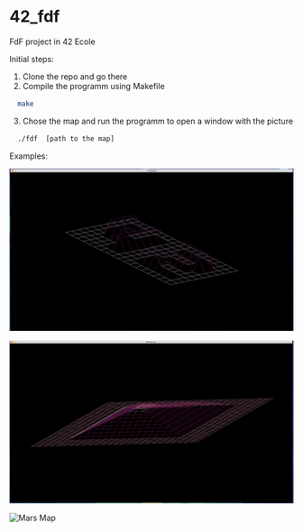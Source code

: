 # 42_fdf
FdF project in 42 Ecole

Initial steps:
 
1. Clone the repo and go there
2. Compile the programm using Makefile

```bash
  make 
```
3. Chose the map and run the programm to open a window with the picture
```bash
  ./fdf  [path to the map]
```

Examples:

![42 Map](/pic_examples/example1.png)

![Pylone Map](/pic_examples/example2.png)

![Mars Map](/pic_examples/example3.png)
